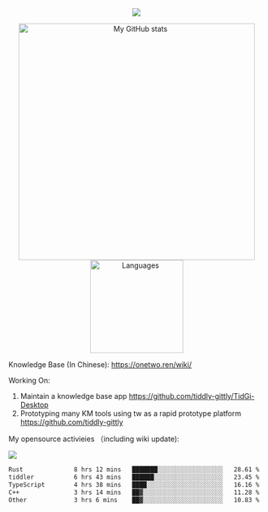 <a href="https://github.com/linonetwo">
    <p align="center">
        <img src="https://github-profile-trophy.vercel.app/?username=linonetwo&column=7&theme=onedark"/>
    </p>
</a>
<a align="center" href="https://github.com/linonetwo">
  <p align="center">
    <img src="https://github-readme-stats.vercel.app/api?username=linonetwo&show_icons=true&count_private=true" alt="My GitHub stats" width="465"/>
    <img src="https://github-readme-stats.vercel.app/api/top-langs/?username=linonetwo&layout=compact&langs_count=10" alt="Languages" height="183">
  </p>
</a>

Knowledge Base (In Chinese): https://onetwo.ren/wiki/

Working On: 

1. Maintain a knowledge base app https://github.com/tiddly-gittly/TidGi-Desktop
1. Prototyping many KM tools using tw as a rapid prototype platform https://github.com/tiddly-gittly

My opensource activieies （including wiki update):

![](https://visitor-badge.glitch.me/badge?page_id=linonetwo.linonetwo)

<!--START_SECTION:waka-->

```txt
Rust              8 hrs 12 mins   ███████░░░░░░░░░░░░░░░░░░   28.61 %
tiddler           6 hrs 43 mins   ██████░░░░░░░░░░░░░░░░░░░   23.45 %
TypeScript        4 hrs 38 mins   ████░░░░░░░░░░░░░░░░░░░░░   16.16 %
C++               3 hrs 14 mins   ██▓░░░░░░░░░░░░░░░░░░░░░░   11.28 %
Other             3 hrs 6 mins    ██▓░░░░░░░░░░░░░░░░░░░░░░   10.83 %
```

<!--END_SECTION:waka-->
